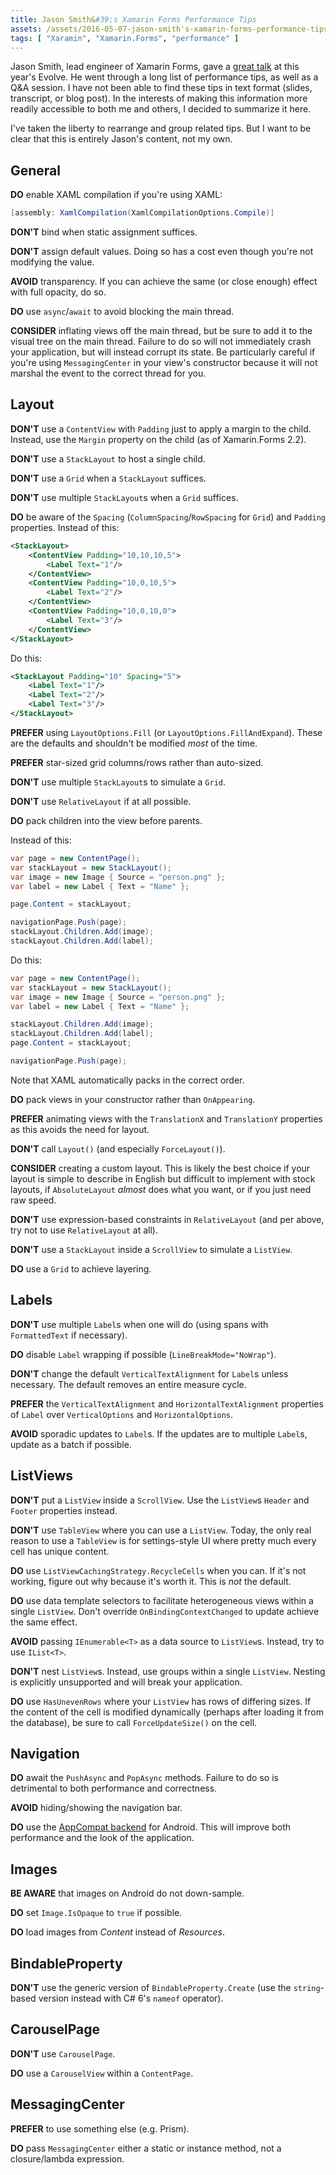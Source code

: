 ```yaml
---
title: Jason Smith&#39;s Xamarin Forms Performance Tips
assets: /assets/2016-05-07-jason-smith's-xamarin-forms-performance-tips/
tags: [ "Xaramin", "Xamarin.Forms", "performance" ]
---
```

Jason Smith, lead engineer of Xamarin Forms, gave a [great talk](https://www.youtube.com/watch?v=RZvdql3Ev0E) at this year's Evolve. He went through a long list of performance tips, as well as a Q&A session. I have not been able to find these tips in text format (slides, transcript, or blog post). In the interests of making this information more readily accessible to both me and others, I decided to summarize it here.

I've taken the liberty to rearrange and group related tips. But I want to be clear that this is entirely Jason's content, not my own.


## General

**DO** enable XAML compilation if you're using XAML:

```csharp
[assembly: XamlCompilation(XamlCompilationOptions.Compile)]
```

**DON'T** bind when static assignment suffices.

**DON'T** assign default values. Doing so has a cost even though you're not modifying the value.

**AVOID** transparency. If you can achieve the same (or close enough) effect with full opacity, do so.

**DO** use `async`/`await` to avoid blocking the main thread.

**CONSIDER** inflating views off the main thread, but be sure to add it to the visual tree on the main thread. Failure to do so will not immediately crash your application, but will instead corrupt its state. Be particularly careful if you're using `MessagingCenter` in your view's constructor because it will not marshal the event to the correct thread for you.


## Layout

**DON'T** use a `ContentView` with `Padding` just to apply a margin to the child. Instead, use the `Margin` property on the child (as of Xamarin.Forms 2.2).

**DON'T** use a `StackLayout` to host a single child.

**DON'T** use a `Grid` when a `StackLayout` suffices.

**DON'T** use multiple `StackLayout`s when a `Grid` suffices.

**DO** be aware of the `Spacing` (`ColumnSpacing`/`RowSpacing` for `Grid`) and `Padding` properties. Instead of this:

```xml
<StackLayout>
    <ContentView Padding="10,10,10,5">
        <Label Text="1"/>
    </ContentView>
    <ContentView Padding="10,0,10,5">
        <Label Text="2"/>
    </ContentView>
    <ContentView Padding="10,0,10,0">
        <Label Text="3"/>
    </ContentView>
</StackLayout>
```

Do this:

```xml
<StackLayout Padding="10" Spacing="5">
    <Label Text="1"/>
    <Label Text="2"/>
    <Label Text="3"/>
</StackLayout>
```

**PREFER** using `LayoutOptions.Fill` (or `LayoutOptions.FillAndExpand`). These are the defaults and shouldn't be modified _most_ of the time.

**PREFER** star-sized grid columns/rows rather than auto-sized.

**DON'T** use multiple `StackLayout`s to simulate a `Grid`.

**DON'T** use `RelativeLayout` if at all possible.

**DO** pack children into the view before parents.

Instead of this:

```csharp
var page = new ContentPage();
var stackLayout = new StackLayout();
var image = new Image { Source = "person.png" };
var label = new Label { Text = "Name" };

page.Content = stackLayout;

navigationPage.Push(page);
stackLayout.Children.Add(image);
stackLayout.Children.Add(label);
```

Do this:

```csharp
var page = new ContentPage();
var stackLayout = new StackLayout();
var image = new Image { Source = "person.png" };
var label = new Label { Text = "Name" };

stackLayout.Children.Add(image);
stackLayout.Children.Add(label);
page.Content = stackLayout;

navigationPage.Push(page);
```

Note that XAML automatically packs in the correct order.

**DO** pack views in your constructor rather than `OnAppearing`.

**PREFER** animating views with the `TranslationX` and `TranslationY` properties as this avoids the need for layout.

**DON'T** call `Layout()` (and especially `ForceLayout()`).

**CONSIDER** creating a custom layout. This is likely the best choice if your layout is simple to describe in English but difficult to implement with stock layouts, if `AbsoluteLayout` _almost_ does what you want, or if you just need raw speed.

**DON'T** use expression-based constraints in `RelativeLayout` (and per above, try not to use `RelativeLayout` at all).

**DON'T** use a `StackLayout` inside a `ScrollView` to simulate a `ListView`.

**DO** use a `Grid` to achieve layering.


## Labels

**DON'T** use multiple `Label`s when one will do (using spans with `FormattedText` if necessary).

**DO** disable `Label` wrapping if possible (`LineBreakMode="NoWrap"`).

**DON'T** change the default `VerticalTextAlignment` for `Label`s unless necessary. The default removes an entire measure cycle.

**PREFER** the `VerticalTextAlignment` and `HorizontalTextAlignment` properties of `Label` over `VerticalOptions` and `HorizontalOptions`.

**AVOID** sporadic updates to `Label`s. If the updates are to multiple `Label`s, update as a batch if possible.


## ListViews

**DON'T** put a `ListView` inside a `ScrollView`. Use the `ListView`s `Header` and `Footer` properties instead.

**DON'T** use `TableView` where you can use a `ListView`. Today, the only real reason to use a `TableView` is for settings-style UI where pretty much every cell has unique content.

**DO** use `ListViewCachingStrategy.RecycleCells` when you can. If it's not working, figure out why because it's worth it. This is _not_ the default.

**DO** use data template selectors to facilitate heterogeneous views within a single `ListView`. Don't override `OnBindingContextChanged` to update achieve the same effect.

**AVOID** passing `IEnumerable<T>` as a data source to `ListView`s. Instead, try to use `IList<T>`.

**DON'T** nest `ListView`s. Instead, use groups within a single `ListView`. Nesting is explicitly unsupported and will break your application.

**DO** use `HasUnevenRows` where your `ListView` has rows of differing sizes. If the content of the cell is modified dynamically (perhaps after loading it from the database), be sure to call `ForceUpdateSize()` on the cell.


## Navigation

**DO** await the `PushAsync` and `PopAsync` methods. Failure to do so is detrimental to both performance and correctness.

**AVOID** hiding/showing the navigation bar.

**DO** use the [AppCompat backend](https://gist.github.com/jassmith/a3b2a543f99126782936) for Android. This will improve both performance and the look of the application.


## Images

**BE AWARE** that images on Android do not down-sample.

**DO** set `Image.IsOpaque` to `true` if possible.

**DO** load images from _Content_ instead of _Resources_.


## BindableProperty

**DON'T** use the generic version of `BindableProperty.Create` (use the `string`-based version instead with C# 6's `nameof` operator).


## CarouselPage

**DON'T** use `CarouselPage`.

**DO** use a `CarouselView` within a `ContentPage`.


## MessagingCenter

**PREFER** to use something else (e.g. Prism).

**DO** pass `MessagingCenter` either a static or instance method, not a closure/lambda expression.
